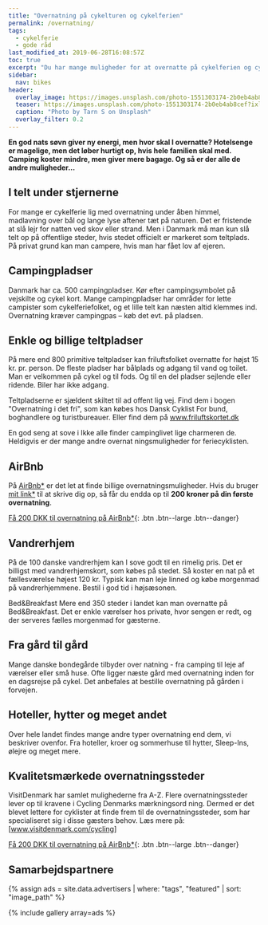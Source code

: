 ```yaml
---
title: "Overnatning på cykelturen og cykelferien"
permalink: /overnatning/
tags:
  - cykelferie
  - gode råd
last_modified_at: 2019-06-28T16:08:57Z
toc: true
excerpt: "Du har mange muligheder for at overnatte på cykelferien og cykelturen; Lige fra åben himmel til hoteller? Hvad vælger du?"
sidebar:
  nav: bikes
header:
  overlay_image: https://images.unsplash.com/photo-1551303174-2b0eb4ab8cef?ixlib=rb-1.2.1&ixid=eyJhcHBfaWQiOjEyMDd9&auto=format&fit=crop&w=1567&q=80
  teaser: https://images.unsplash.com/photo-1551303174-2b0eb4ab8cef?ixlib=rb-1.2.1&ixid=eyJhcHBfaWQiOjEyMDd9&auto=format&fit=crop&w=400&q=80
  caption: "Photo by Tarn S on Unsplash"
  overlay_filter: 0.2
---
```


**En god nats søvn giver ny energi, men hvor skal I overnatte? Hotelsenge er magelige, men det løber hurtigt op, hvis hele familien skal med. Camping koster mindre, men giver mere bagage. Og så er der alle de andre muligheder...**

## I telt under stjernerne

For mange er cykelferie lig med overnatning under åben himmel, madlavning over bål og lange lyse aftener tæt på naturen. Det er fristende at slå lejr for natten ved skov eller strand. Men i Danmark må man kun slå telt op på offentlige steder, hvis stedet officielt er markeret som teltplads. På privat grund kan man campere, hvis man har fået lov af ejeren.

## Campingpladser

Danmark har ca. 500 campingpladser. Kør efter campingsymbolet på vejskilte og cykel kort. Mange campingpladser har områder for lette campister som cykelferiefolket, og et lille telt kan næsten altid klemmes ind. Overnatning kræver campingpas – køb det evt. på pladsen.

## Enkle og billige teltpladser

På mere end 800 primitive teltpladser kan friluftsfolket overnatte for højst 15 kr. pr. person. De fleste pladser har bålplads og adgang til vand og toilet. Man er velkommen på cykel og til fods. Og til en del pladser sejlende eller ridende. Biler har ikke adgang.

Teltpladserne er sjældent skiltet til ad offent lig vej. Find dem i bogen "Overnatning i det fri", som kan købes hos Dansk Cyklist For bund, boghandlere og turistbureauer. Eller find dem på www.friluftskortet.dk

En god seng at sove i Ikke alle finder campinglivet lige charmeren de. Heldigvis er der mange andre overnat ningsmuligheder for feriecyklisten.

## AirBnb

På [AirBnb\*](/go/airbnb/) er det let at finde billige overnatningsmuligheder. Hvis du bruger [mit link\*](/go/airbnb/) til at skrive dig op, så får du endda op til **200 kroner på din første overnatning**.

[Få 200 DKK til overnatning på AirBnb\*](/go/airbnb/){: .btn .btn--large .btn--danger}

## Vandrerhjem

På de 100 danske vandrerhjem kan I sove godt til en rimelig pris. Det er billigst med vandrerhjemskort, som købes på stedet. Så koster en nat på et fællesværelse højest 120 kr. Typisk kan man leje linned og købe morgenmad på vandrerhjemmene. Bestil i god tid i højsæsonen.

Bed&Breakfast Mere end 350 steder i landet kan man overnatte på Bed&Breakfast. Det er enkle værelser hos private, hvor sengen er redt, og der serveres fælles morgenmad for gæsterne.

## Fra gård til gård

Mange danske bondegårde tilbyder over natning - fra camping til leje af værelser eller små huse. Ofte ligger næste gård med overnatning inden for en dagsrejse på cykel. Det anbefales at bestille overnatning på gården i forvejen.

## Hoteller, hytter og meget andet

Over hele landet findes mange andre typer overnatning end dem, vi beskriver ovenfor. Fra hoteller, kroer og sommerhuse til hytter, Sleep-Ins, ølejre og meget mere.

## Kvalitetsmærkede overnatningssteder

VisitDenmark har samlet mulighederne fra A-Z. Flere overnatningssteder lever op til kravene i Cycling Denmarks mærkningsord ning. Dermed er det blevet lettere for cyklister at finde frem til de overnatningssteder, som har specialiseret sig i disse gæsters behov. Læs mere på: [www.visitdenmark.com/cycling]

[Få 200 DKK til overnatning på AirBnb\*](/go/airbnb/){: .btn .btn--large .btn--danger}

## Samarbejdspartnere

{% assign ads = site.data.advertisers | where: "tags", "featured" | sort: "image_path" %}

{% include gallery array=ads %}
